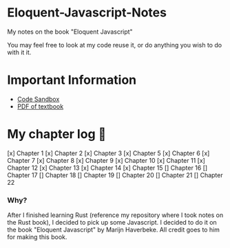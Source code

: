 # Eloquent-Javascript-Notes
My notes on the book "Eloquent Javascript"

You may feel free to look at my code reuse it, or do anything you wish to do with it it. 

# Important Information
- [Code Sandbox](https://eloquentjavascript.net/code/)
- [PDF of textbook](https://eloquentjavascript.net/Eloquent_JavaScript_small.pdf)

# My chapter log 🙂
[x] Chapter  1
[x] Chapter  2
[x] Chapter  3
[x] Chapter  5
[x] Chapter  6
[x] Chapter  7
[x] Chapter  8
[x] Chapter  9
[x] Chapter  10
[x] Chapter  11
[x] Chapter  12
[x] Chapter  13
[x] Chapter  14
[x] Chapter  15
[] Chapter  16
[] Chapter  17
[] Chapter  18
[] Chapter  19
[] Chapter  20
[] Chapter  21
[] Chapter  22

### Why?
After I finished learning Rust (reference my repository where I took notes on the Rust book), I decided to pick up some Javascript. I decided to do it on the book "Eloquent Javascript" by Marijn Haverbeke. All credit goes to him for making this book. 

